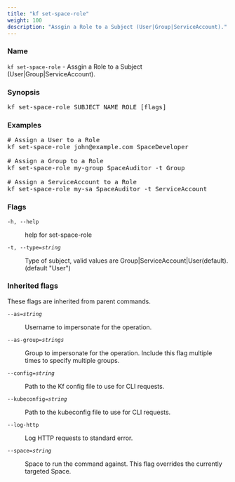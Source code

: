 ```yaml
---
title: "kf set-space-role"
weight: 100
description: "Assgin a Role to a Subject (User|Group|ServiceAccount)."
---
```

### Name

<code translate="no">kf set-space-role</code> - Assgin a Role to a Subject (User|Group|ServiceAccount).

### Synopsis

<pre translate="no">kf set-space-role SUBJECT_NAME ROLE [flags]</pre>

### Examples

<pre translate="no">
# Assign a User to a Role
kf set-space-role john@example.com SpaceDeveloper

# Assign a Group to a Role
kf set-space-role my-group SpaceAuditor -t Group

# Assign a ServiceAccount to a Role
kf set-space-role my-sa SpaceAuditor -t ServiceAccount
</pre>

### Flags

<dl>
<dt><code translate="no">-h, --help</code></dt>
<dd><p>help for set-space-role</p>
</dd>
<dt><code translate="no">-t, --type=<var translate="no">string</var></code></dt>
<dd><p>Type of subject, valid values are Group|ServiceAccount|User(default). (default &quot;User&quot;)</p>
</dd>
</dl>


### Inherited flags

These flags are inherited from parent commands.

<dl>
<dt><code translate="no">--as=<var translate="no">string</var></code></dt>
<dd><p>Username to impersonate for the operation.</p>
</dd>
<dt><code translate="no">--as-group=<var translate="no">strings</var></code></dt>
<dd><p>Group to impersonate for the operation. Include this flag multiple times to specify multiple groups.</p>
</dd>
<dt><code translate="no">--config=<var translate="no">string</var></code></dt>
<dd><p>Path to the Kf config file to use for CLI requests.</p>
</dd>
<dt><code translate="no">--kubeconfig=<var translate="no">string</var></code></dt>
<dd><p>Path to the kubeconfig file to use for CLI requests.</p>
</dd>
<dt><code translate="no">--log-http</code></dt>
<dd><p>Log HTTP requests to standard error.</p>
</dd>
<dt><code translate="no">--space=<var translate="no">string</var></code></dt>
<dd><p>Space to run the command against. This flag overrides the currently targeted Space.</p>
</dd>
</dl>


